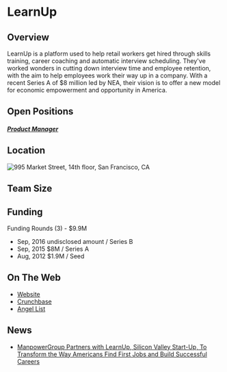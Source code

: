 # LearnUp
## Overview
LearnUp is a platform used to help retail workers get hired through skills training, career coaching and automatic interview scheduling. They've worked wonders in cutting down interview time and employee retention, with the aim to help employees work their way up in a company. With a recent Series A of $8 million led by NEA, their vision is to offer a new model for economic empowerment and opportunity in America.

## Open Positions
##### [Product Manager](product-manager.md)

## Location
![995 Market Street, 14th floor, San Francisco, CA](https://maps.googleapis.com/maps/api/staticmap?center=995+Market+Street,+14th+floor,+San+Francisco,+CA&zoom=13&scale=false&size=600x300&maptype=roadmap&format=png&visual_refresh=true)  

## Team Size

## Funding
Funding Rounds (3) - $9.9M
+ Sep, 2016	undisclosed amount / Series B
+ Sep, 2015	$8M / Series A
+ Aug, 2012	$1.9M / Seed

## On The Web
+ [Website](http://www.learnup.com/)
+ [Crunchbase](https://www.crunchbase.com/organization/learnup#/entity)
+ [Angel List](https://angel.co/learnup)

## News
+ [ManpowerGroup Partners with LearnUp, Silicon Valley Start-Up, To Transform the Way Americans Find First Jobs and Build Successful Careers](http://www.prnewswire.com/news-releases/manpowergroup-partners-with-learnup-silicon-valley-start-up-to-transform-the-way-americans-find-first-jobs-and-build-successful-careers-300363886.html)
